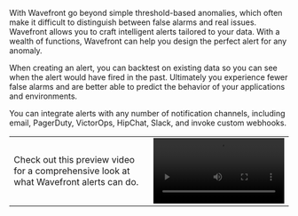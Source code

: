 With Wavefront go beyond simple threshold-based anomalies, which often make it difficult to distinguish between false alarms and real issues. Wavefront allows you to craft intelligent alerts tailored to your data. With a wealth of functions, Wavefront can help you design the perfect alert for any anomaly. 

When creating an alert, you can backtest on existing data so you can see when the alert would have fired in the past. Ultimately you experience fewer false alarms and are better able to predict the behavior of your applications and environments.

You can integrate alerts with any number of notification channels, including email, PagerDuty, VictorOps, HipChat, Slack, and invoke custom webhooks.

<table class="layout">
<colgroup>
<col width="50%" />
<col width="50%" />
</colgroup>
<tr>
<td style="text-align: left;vertical-align: middle">Check out this preview video for a comprehensive look at what Wavefront alerts can do.</td>  
<td><video width="100%" controls autoplay><source src="images/onboarding-alerts.mp4" type="video/mp4">Your browser does not support HTML5 video.</video></td>
</tr>
</table>
